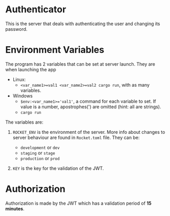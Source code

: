 # Authenticator

This is the server that deals with authenticating the user and
changing its password.

# Environment Variables

The program has 2 variables that can be set at server launch. They are when
launching the app
- Linux: 
    - `<var_name1>=val1 <var_name2>=val2 cargo run`, with as many variables. 
- Windows
    - `$env:<var_name1>='val1'`, a command for each variable to set. If value
    is a number, apostrophes(') are omitted (hint: all are strings).
    - `cargo run`

The variables are:
1. `ROCKET_ENV` is the environment of the server. More info about
changes to server behaviour are found in `Rocket.toml` file. They can be:
    - `development` or `dev`
    - `staging` or `stage`
    - `production` or `prod`
    

2. `KEY` is the key for the validation of the JWT.

# Authorization

Authorization is made by the JWT which has a validation period of **15 minutes**.